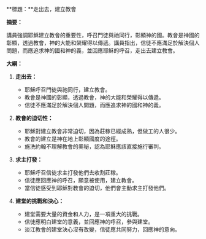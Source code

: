 **標題：**走出去，建立教會

**摘要：**

講員強調耶穌建立教會的重要性，呼召門徒與祂同行，彰顯神的國。教會是神國的彰顯，透過教會，神的大能和榮耀得以傳遞。講員指出，信徒不應滿足於解決個人問題，而應追求神的國和神的義，並回應耶穌的呼召，走出去建立教會。

**大綱：**

1. **走出去：**
   - 耶穌呼召門徒與祂同行，建立教會。
   - 教會是神國的彰顯，透過教會，神的大能和榮耀得以傳遞。
   - 信徒不應滿足於解決個人問題，而應追求神的國和神的義。

2. **教會的迫切性：**
   - 耶穌對建立教會非常迫切，因為莊稼已經成熟，但做工的人很少。
   - 教會的建立是神在地上彰顯國度的途徑。
   - 施洗約翰不理解教會的奧秘，認為耶穌應該直接施行審判。

3. **求主打發：**
   - 耶穌呼召信徒求主打發他們去收割莊稼。
   - 信徒應回應神的呼召，願意被使用，建立教會。
   - 當信徒感受到耶穌對教會的迫切，他們會主動求主打發他們。

4. **建堂的挑戰和決心：**
   - 建堂需要大量的資金和人力，是一項重大的挑戰。
   - 信徒應明白建堂的意義，並回應神的呼召，參與建堂。
   - 淡江教會的建堂決心沒有改變，信徒應共同努力，回應神的意向。